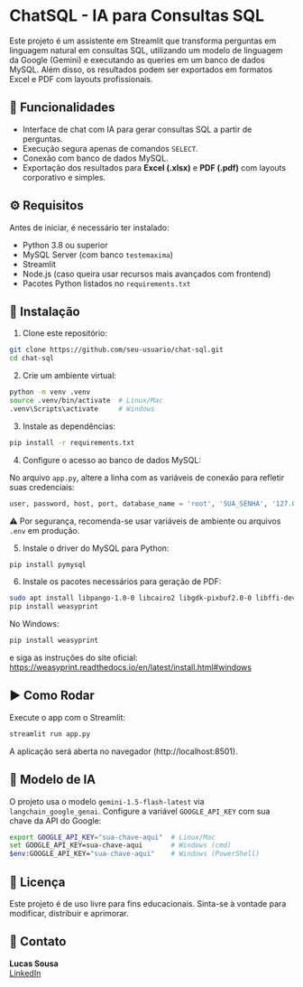 # ChatSQL - IA para Consultas SQL

Este projeto é um assistente em Streamlit que transforma perguntas em linguagem natural em consultas SQL, utilizando um modelo de linguagem da Google (Gemini) e executando as queries em um banco de dados MySQL. Além disso, os resultados podem ser exportados em formatos Excel e PDF com layouts profissionais.

## 📌 Funcionalidades

- Interface de chat com IA para gerar consultas SQL a partir de perguntas.
- Execução segura apenas de comandos `SELECT`.
- Conexão com banco de dados MySQL.
- Exportação dos resultados para **Excel (.xlsx)** e **PDF (.pdf)** com layouts corporativo e simples.

## ⚙️ Requisitos

Antes de iniciar, é necessário ter instalado:

- Python 3.8 ou superior
- MySQL Server (com banco `testemaxima`)
- Streamlit
- Node.js (caso queira usar recursos mais avançados com frontend)
- Pacotes Python listados no `requirements.txt`

## 🔧 Instalação

1. Clone este repositório:

```bash
git clone https://github.com/seu-usuario/chat-sql.git
cd chat-sql
```

2. Crie um ambiente virtual:

```bash
python -m venv .venv
source .venv/bin/activate  # Linux/Mac
.venv\Scripts\activate     # Windows
```

3. Instale as dependências:

```bash
pip install -r requirements.txt
```

4. Configure o acesso ao banco de dados MySQL:

No arquivo `app.py`, altere a linha com as variáveis de conexão para refletir suas credenciais:

```python
user, password, host, port, database_name = 'root', 'SUA_SENHA', '127.0.0.1', '3306', 'testemaxima'
```

⚠️ Por segurança, recomenda-se usar variáveis de ambiente ou arquivos `.env` em produção.

5. Instale o driver do MySQL para Python:

```bash
pip install pymysql
```

6. Instale os pacotes necessários para geração de PDF:

```bash
sudo apt install libpango-1.0-0 libcairo2 libgdk-pixbuf2.0-0 libffi-dev shared-mime-info  # (Linux)
pip install weasyprint
```

No Windows:

```bash
pip install weasyprint
```

e siga as instruções do site oficial:  
https://weasyprint.readthedocs.io/en/latest/install.html#windows

## ▶ Como Rodar

Execute o app com o Streamlit:

```bash
streamlit run app.py
```

A aplicação será aberta no navegador (http://localhost:8501).

## 🧠 Modelo de IA

O projeto usa o modelo `gemini-1.5-flash-latest` via `langchain_google_genai`. Configure a variável `GOOGLE_API_KEY` com sua chave da API do Google:

```bash
export GOOGLE_API_KEY="sua-chave-aqui"  # Linux/Mac
set GOOGLE_API_KEY=sua-chave-aqui       # Windows (cmd)
$env:GOOGLE_API_KEY="sua-chave-aqui"    # Windows (PowerShell)
```

## 📄 Licença

Este projeto é de uso livre para fins educacionais. Sinta-se à vontade para modificar, distribuir e aprimorar.

## 💬 Contato

**Lucas Sousa**  
[LinkedIn]([https://www.linkedin.com/in/seu-perfil](https://www.linkedin.com/in/lucasmoreirasousa/))  
